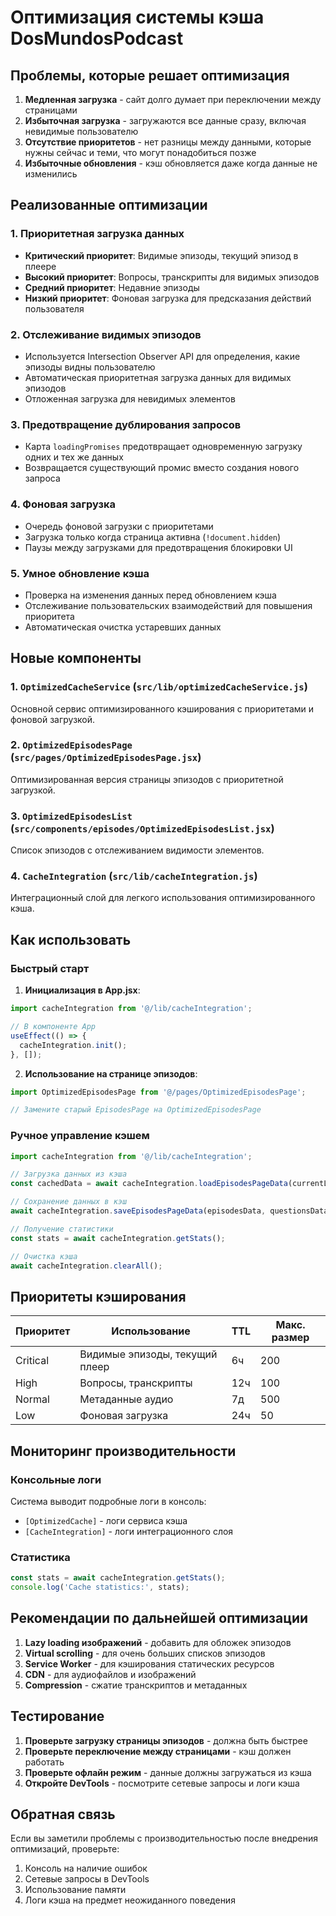# Оптимизация системы кэша DosMundosPodcast

## Проблемы, которые решает оптимизация

1. **Медленная загрузка** - сайт долго думает при переключении между страницами
2. **Избыточная загрузка** - загружаются все данные сразу, включая невидимые пользователю
3. **Отсутствие приоритетов** - нет разницы между данными, которые нужны сейчас и теми, что могут понадобиться позже
4. **Избыточные обновления** - кэш обновляется даже когда данные не изменились

## Реализованные оптимизации

### 1. Приоритетная загрузка данных

- **Критический приоритет**: Видимые эпизоды, текущий эпизод в плеере
- **Высокий приоритет**: Вопросы, транскрипты для видимых эпизодов
- **Средний приоритет**: Недавние эпизоды
- **Низкий приоритет**: Фоновая загрузка для предсказания действий пользователя

### 2. Отслеживание видимых эпизодов

- Используется Intersection Observer API для определения, какие эпизоды видны пользователю
- Автоматическая приоритетная загрузка данных для видимых эпизодов
- Отложенная загрузка для невидимых элементов

### 3. Предотвращение дублирования запросов

- Карта `loadingPromises` предотвращает одновременную загрузку одних и тех же данных
- Возвращается существующий промис вместо создания нового запроса

### 4. Фоновая загрузка

- Очередь фоновой загрузки с приоритетами
- Загрузка только когда страница активна (`!document.hidden`)
- Паузы между загрузками для предотвращения блокировки UI

### 5. Умное обновление кэша

- Проверка на изменения данных перед обновлением кэша
- Отслеживание пользовательских взаимодействий для повышения приоритета
- Автоматическая очистка устаревших данных

## Новые компоненты

### 1. `OptimizedCacheService` (`src/lib/optimizedCacheService.js`)
Основной сервис оптимизированного кэширования с приоритетами и фоновой загрузкой.

### 2. `OptimizedEpisodesPage` (`src/pages/OptimizedEpisodesPage.jsx`)
Оптимизированная версия страницы эпизодов с приоритетной загрузкой.

### 3. `OptimizedEpisodesList` (`src/components/episodes/OptimizedEpisodesList.jsx`)
Список эпизодов с отслеживанием видимости элементов.

### 4. `CacheIntegration` (`src/lib/cacheIntegration.js`)
Интеграционный слой для легкого использования оптимизированного кэша.

## Как использовать

### Быстрый старт

1. **Инициализация в App.jsx**:
```jsx
import cacheIntegration from '@/lib/cacheIntegration';

// В компоненте App
useEffect(() => {
  cacheIntegration.init();
}, []);
```

2. **Использование на странице эпизодов**:
```jsx
import OptimizedEpisodesPage from '@/pages/OptimizedEpisodesPage';

// Замените старый EpisodesPage на OptimizedEpisodesPage
```

### Ручное управление кэшем

```javascript
import cacheIntegration from '@/lib/cacheIntegration';

// Загрузка данных из кэша
const cachedData = await cacheIntegration.loadEpisodesPageData(currentLanguage);

// Сохранение данных в кэш
await cacheIntegration.saveEpisodesPageData(episodesData, questionsData);

// Получение статистики
const stats = await cacheIntegration.getStats();

// Очистка кэша
await cacheIntegration.clearAll();
```

## Приоритеты кэширования

| Приоритет | Использование | TTL | Макс. размер |
|-----------|---------------|-----|--------------|
| Critical | Видимые эпизоды, текущий плеер | 6ч | 200 |
| High | Вопросы, транскрипты | 12ч | 100 |
| Normal | Метаданные аудио | 7д | 500 |
| Low | Фоновая загрузка | 24ч | 50 |

## Мониторинг производительности

### Консольные логи

Система выводит подробные логи в консоль:
- `[OptimizedCache]` - логи сервиса кэша
- `[CacheIntegration]` - логи интеграционного слоя

### Статистика

```javascript
const stats = await cacheIntegration.getStats();
console.log('Cache statistics:', stats);
```

## Рекомендации по дальнейшей оптимизации

1. **Lazy loading изображений** - добавить для обложек эпизодов
2. **Virtual scrolling** - для очень больших списков эпизодов
3. **Service Worker** - для кэширования статических ресурсов
4. **CDN** - для аудиофайлов и изображений
5. **Compression** - сжатие транскриптов и метаданных

## Тестирование

1. **Проверьте загрузку страницы эпизодов** - должна быть быстрее
2. **Проверьте переключение между страницами** - кэш должен работать
3. **Проверьте офлайн режим** - данные должны загружаться из кэша
4. **Откройте DevTools** - посмотрите сетевые запросы и логи кэша

## Обратная связь

Если вы заметили проблемы с производительностью после внедрения оптимизаций, проверьте:

1. Консоль на наличие ошибок
2. Сетевые запросы в DevTools
3. Использование памяти
4. Логи кэша на предмет неожиданного поведения
